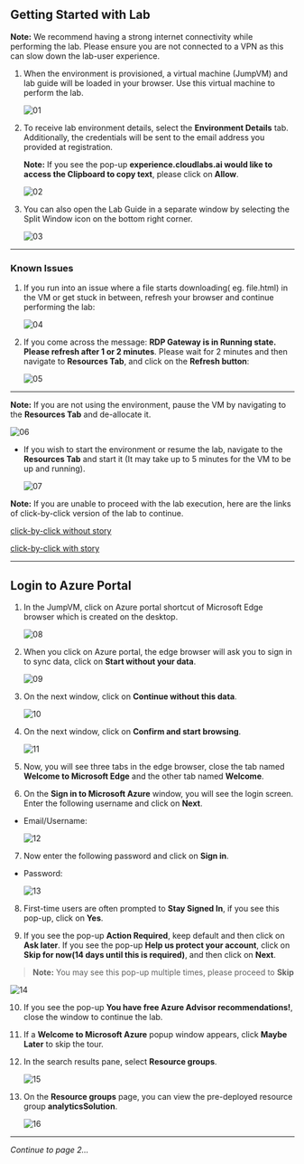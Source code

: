## Getting Started with Lab

**Note:** We recommend having a strong internet connectivity while performing the lab. Please ensure you are not connected to a VPN as this can slow down the lab-user experience.

1. When the environment is provisioned, a virtual machine (JumpVM) and lab guide will be loaded in your browser. Use this virtual machine to perform the lab.

   ![01](../media/01/01.png?raw=true)

2. To receive lab environment details, select the **Environment Details** tab. Additionally, the credentials will be sent to the email address you provided at registration.

   **Note:** If you see the pop-up **experience.cloudlabs.ai would like to access the Clipboard to copy text**, please click on **Allow**.

   ![02](../media/01/02.png?raw=true)

3. You can also open the Lab Guide in a separate window by selecting the Split Window icon on the bottom right corner.

   ![03](../media/01/03.png?raw=true)

----

### Known Issues

1. If you run into an issue where a file starts downloading( eg. file.html) in the VM or get stuck in between, refresh your browser and continue performing the lab:

   ![04](../media/01/04.png?raw=true)

2. If you come across the message: **RDP Gateway is in Running state. Please refresh after 1 or 2 minutes**. Please wait for 2 minutes and then navigate to **Resources Tab**, and click on the **Refresh button**:

   ![05](../media/01/05.png?raw=true)

----

 
**Note:** If you are not using the environment, pause the VM by navigating to the **Resources Tab** and de-allocate it.

   ![06](../media/01/06.png?raw=true)

   * If you wish to start the environment or resume the lab, navigate to the **Resources Tab** and start it (It may take up to 5 minutes for the VM to be up and running).

     ![07](../media/01/07.png?raw=true)
   
**Note:** If you are unable to proceed with the lab execution, here are the links of click-by-click version of the lab to continue.   

[click-by-click without story](https://content.cloudguides.com/guides/Analytics%20in%20MIDP%20-%20Interactive%20Experience)

[click-by-click with story](https://content.cloudguides.com/guides/Analytics%20in%20MIDP%20-%20Interactive%20Experience%20with%20a%20story)

 ----

## Login to Azure Portal

1. In the JumpVM, click on Azure portal shortcut of Microsoft Edge browser which is created on the desktop.

   ![08](../media/01/08.png?raw=true)

2. When you click on Azure portal, the edge browser will ask you to sign in to sync data, click on **Start without your data**.

   ![09](../media/01/09.png?raw=true)

3. On the next window, click on **Continue without this data**.

   ![10](../media/01/10.png?raw=true)

4. On the next window, click on **Confirm and start browsing**.

   ![11](../media/01/11.png?raw=true)

5. Now, you will see three tabs in the edge browser, close the tab named **Welcome to Microsoft Edge** and the other tab named **Welcome**.

6. On the **Sign in to Microsoft Azure** window, you will see the login screen. Enter the following username and click on **Next**.

* Email/Username: <inject key="AzureAdUserEmail"></inject>

    ![12](../media/01/12.png?raw=true)

7. Now enter the following password and click on **Sign in**.

* Password: <inject key="AzureAdUserPassword"></inject>

   ![13](../media/01/13.png?raw=true)

8. First-time users are often prompted to **Stay Signed In**, if you see this pop-up, click on **Yes**.


9. If you see the pop-up **Action Required**, keep default and then click on **Ask later**. If you see the pop-up **Help us protect your account**, click on **Skip for now(14 days until this is required)**, and then click on **Next**.
>**Note:** You may see this pop-up multiple times, please proceed to **Skip**

   ![14](../media/01/14.png?raw=true)

10. If you see the pop-up **You have free Azure Advisor recommendations!**, close the window to continue the lab.

11. If a **Welcome to Microsoft Azure** popup window appears, click **Maybe Later** to skip the tour.

12. In the search results pane, select **Resource groups**.

    ![15](../media/01/15.png?raw=true)

13. On the **Resource groups** page, you can view the pre-deployed resource group **analyticsSolution**.

    ![16](../media/01/16.png?raw=true)
   
 ----
 
*Continue to page 2...*

